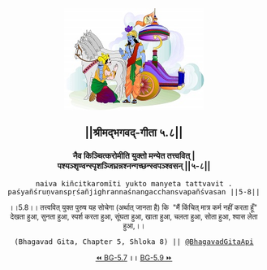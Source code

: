 <center><img src="../../asset/BG.png" alt="#API #bhagavadgitaapi #slok #nodejs #js #api #gitaapi #krishna #hinduism #vedic #ISKCON #shreemadbhagavadgita #technology"/>
<h2>||श्रीमद्‍भगवद्‍-गीता ५.८||</h2>
<h3>नैव किञ्चित्करोमीति युक्तो मन्येत तत्त्ववित् |<br/>पश्यञ्शृण्वन्स्पृशञ्जिघ्रन्नश्नन्गच्छन्स्वपञ्श्वसन् ||५-८||</h3>
<pre>naiva kiñcitkaromīti yukto manyeta tattvavit .<br/>paśyañśruṇvanspṛśañjighrannaśnangacchansvapañśvasan ||5-8||</pre>
<p>।।5.8।। तत्त्ववित् युक्त पुरुष यह सोचेगा (अर्थात् जानता है) कि  "मैं किंचित् मात्र कर्म नहीं करता हूँ"  देखता हुआ, सुनता हुआ, स्पर्श करता हुआ, सूंघता हुआ, खाता हुआ, चलता हुआ, सोता हुआ, श्वास लेता हुआ,।।</p>
<pre>(Bhagavad Gita, Chapter 5, Shloka 8) || <a href="https://twitter.com/bhagavadgitaapi">@BhagavadGitaApi</a></pre><a href="../../5/7">⏪  BG-5.7</a><b>        ।।        </b><a href="../../5/9">BG-5.9  ⏩</a></center></center>